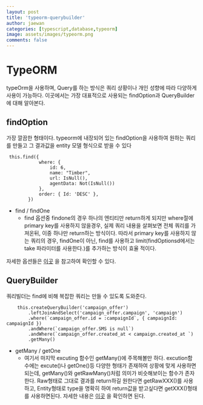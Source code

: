 ```yaml
---
layout: post
title: 'typeorm-querybuilder'
author: jaewan
categories: [typescript,database,typeorm]
image: assets/images/typeorm.png
comments: false
---
```


# TypeORM

typeOrm을 사용하며, Query를 하는 방식은 쿼리 상황이나 개인 성향에 따라 다양하게 사용이 가능하다. 이곳에서는 가장 대표적으로 사용되는 findOption과 QueryBuilder에 대해 알아본다.

## findOption
가장 깔끔한 형태이다. typeorm에 내장되어 있는 findOption을 사용하여 원하는 쿼리를 만들고 그 결과값을 entity 모델 형식으로 받을 수 있다

```
 this.find({
			where: {
				id: 6,
				name: "Timber",
				url: IsNull(),
				agentData: Not(IsNull())
			},
			order: { Id: 'DESC' },
		})
```

* find / findOne
  * find 옵션중 findone의 경우 하나의 엔티티만 return하게 되지만 where절에 primary key를 사용하지 않을경우, 실제 쿼리 내용을 살펴보면 전체 쿼리를 가져온뒤, 이중 하나만 return하는 방식이다. 따라서 primary key를 사용하지 않는 쿼리의 경우, findOne이 아닌, find를 사용하고 limit(findOptionsd에서는 take 파라미터를 사용한다.)를 추가하는 방식이 효율 적이다.


자세한 옵션들은 [이곳](https://github.com/typeorm/typeorm/blob/master/docs/find-options.md) 을 참고하여 확인할 수 있다.

## QueryBuilder
쿼리빌더는 find에 비해 복잡한 쿼리는 만들 수 있도록 도와준다.
```
	this.createQueryBuilder('campaign_offer')
		.leftJoinAndSelect('campaign_offer.campaign', 'campaign')
		.where(`campaign_offer.id = :campaignId`, { campaignId: campaignId })
		.andWhere(`campaign_offer.SMS is null`)
		.andWhere(`campaign_offer.created_at < campaign.created_at `)
		.getMany()
```
* getMany / getOne
  * 여기서 마지막 excuting 함수인 getMany()에 주목해볼만 하다. excution함수에는 excute()나 getOne()등 다양한 형태가 존재하여 상황에 맞게 사용하면되는데, getMany()와 getRawMany()처럼 의미가 비슷해보이는 함수가 존자한다. Raw형태로 그대로 결과를 return하길 원한다면 getRawXXX()를 사용하고, Entity형태로 type을 명확히 하여 return값을 받고싶다면 getXXX()형태를 사용하면된다.
자세한 내용은 [이곳](https://github.com/typeorm/typeorm/tree/master/docs) 을 확인하면 된다.